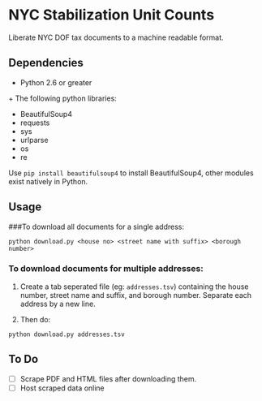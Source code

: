 # NYC Stabilization Unit Counts
Liberate NYC DOF tax documents to a machine readable format.

## Dependencies
- Python 2.6 or greater

\+ The following python libraries:

- BeautifulSoup4
- requests
- sys
- urlparse
- os
- re

Use `pip install beautifulsoup4` to install BeautifulSoup4, other modules exist natively in Python.


## Usage
###To download all documents for a single address:
```
python download.py <house no> <street name with suffix> <borough number>
```

### To download documents for multiple addresses:  

1. Create a tab seperated file (eg: `addresses.tsv`) containing the house number, street name and suffix, and borough number. Separate each address by a new line.

2. Then do:

```
python download.py addresses.tsv
```

## To Do
- [ ] Scrape PDF and HTML files after downloading them.
- [ ] Host scraped data online